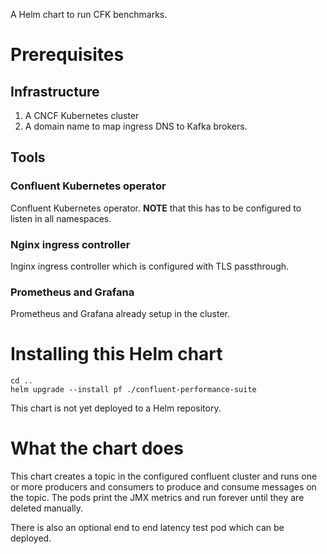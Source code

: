 A Helm chart to run CFK benchmarks.

# Prerequisites

## Infrastructure

1. A CNCF Kubernetes cluster
2. A domain name to map ingress DNS to Kafka brokers.

## Tools

### Confluent Kubernetes operator

Confluent Kubernetes operator. **NOTE** that this has to be configured to listen in all namespaces.

### Nginx ingress controller

Inginx ingress controller which is configured with TLS passthrough.


### Prometheus and Grafana

Prometheus and Grafana already setup in the cluster.

# Installing this Helm chart

```
cd ..
helm upgrade --install pf ./confluent-performance-suite
```

This chart is not yet deployed to a Helm repository.

# What the chart does

This chart creates a topic in the configured confluent cluster and runs one or more producers and consumers to produce and consume messages on the topic. The pods print the JMX metrics and run forever until they are deleted manually.

There is also an optional end to end latency test pod which can be deployed.

